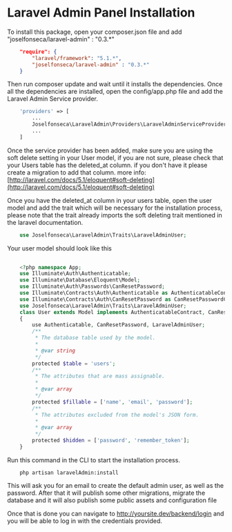 # Laravel Admin Panel Installation

To install this package, open your composer.json file and add "joselfonseca/laravel-admin" : "0.3.*"

```json
    "require": {
        "laravel/framework": "5.1.*",
        "joselfonseca/laravel-admin" : "0.3.*"
    }
```
Then run composer update and wait until it installs the dependencies.
Once all the dependencies are installed, open the config/app.php file and add the Laravel Admin Service provider.

```php
    'providers' => [
        ...
        Joselfonseca\LaravelAdmin\Providers\LaravelAdminServiceProvider::class,
        ...
    ]
```

Once the service provider has been added, make sure you are using the soft delete setting in your User model, if you are not sure, please check that your Users table has the deleted_at column. if you don't have it please create a migration to add that column. more info: [http://laravel.com/docs/5.1/eloquent#soft-deleting](http://laravel.com/docs/5.1/eloquent#soft-deleting)

Once you have the deleted_at column in your users table, open the user model and add the trait which will be necessary for the installation process, please note that the trait already imports the soft deleting trait mentioned in the laravel documentation.

```php
    use Joselfonseca\LaravelAdmin\Traits\LaravelAdminUser;
```

Your user model should look like this

```php
    
    <?php namespace App;
    use Illuminate\Auth\Authenticatable;
    use Illuminate\Database\Eloquent\Model;
    use Illuminate\Auth\Passwords\CanResetPassword;
    use Illuminate\Contracts\Auth\Authenticatable as AuthenticatableContract;
    use Illuminate\Contracts\Auth\CanResetPassword as CanResetPasswordContract;
    use Joselfonseca\LaravelAdmin\Traits\LaravelAdminUser;
    class User extends Model implements AuthenticatableContract, CanResetPasswordContract
    {
        use Authenticatable, CanResetPassword, LaravelAdminUser;
        /**
         * The database table used by the model.
         *
         * @var string
         */
        protected $table = 'users';
        /**
         * The attributes that are mass assignable.
         *
         * @var array
         */
        protected $fillable = ['name', 'email', 'password'];
        /**
         * The attributes excluded from the model's JSON form.
         *
         * @var array
         */
        protected $hidden = ['password', 'remember_token'];
    }
```
Run this command in the CLI to start the installation process.

```
    php artisan laravelAdmin:install
```

This will ask you for an email to create the default admin user, as well as the password. After that it will publish some other migrations, migrate the database and it will also publish some public assets and configuration file

Once that is done you can navigate to http://yoursite.dev/backend/login and you will be able to log in with the credentials provided.